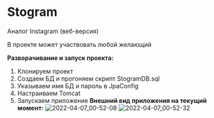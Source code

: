 # Stogram
Аналог Instagram (веб-версия)

В проекте может участвовать любой желающий

**Разворачивание и запуск проекта:**
1. Клонируем проект
2. Создаем БД и прогоняем скрипт StogramDB.sql
3. Указываем имя БД и пароль в JpaConfig
4. Настраиваем Tomcat
5. Запускаем приложение
**Внешний вид приложения на текущий момент:**
![2022-04-07_00-52-08](https://user-images.githubusercontent.com/15989675/162078243-378ec585-8dd4-4033-b47d-774a9ecedb2c.jpg)
![2022-04-07_00-52-32](https://user-images.githubusercontent.com/15989675/162078253-0573788d-0996-4a71-b577-e6efe8759894.jpg)
